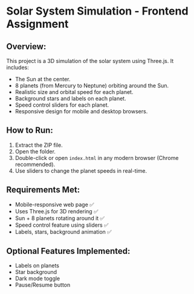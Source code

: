 
# Solar System Simulation - Frontend Assignment

## Overview:
This project is a 3D simulation of the solar system using Three.js. It includes:
- The Sun at the center.
- 8 planets (from Mercury to Neptune) orbiting around the Sun.
- Realistic size and orbital speed for each planet.
- Background stars and labels on each planet.
- Speed control sliders for each planet.
- Responsive design for mobile and desktop browsers.

## How to Run:
1. Extract the ZIP file.
2. Open the folder.
3. Double-click or open `index.html` in any modern browser (Chrome recommended).
4. Use sliders to change the planet speeds in real-time.

## Requirements Met:
- Mobile-responsive web page ✅
- Uses Three.js for 3D rendering ✅
- Sun + 8 planets rotating around it ✅
- Speed control feature using sliders ✅
- Labels, stars, background animation ✅

## Optional Features Implemented:
- Labels on planets
- Star background
- Dark mode toggle
- Pause/Resume button